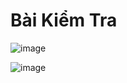 # Bài Kiểm Tra 

![image](https://github.com/user-attachments/assets/cac5d478-fce9-4580-a5f9-4882dcd4bc2a)

![image](https://github.com/user-attachments/assets/833001d4-8e62-4d70-b72d-32744ceba18d)
